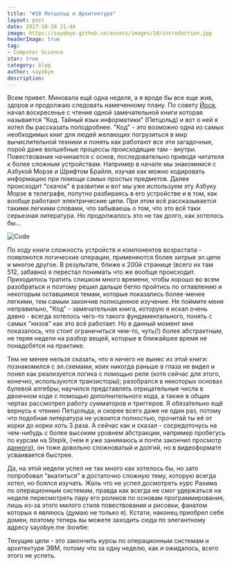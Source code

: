 ```yaml
---
title: "#10 Петцольд и Архитектура"
layout: post
date: 2017-10-28 21:44
image: https://sayobye.github.io/assets/images/10/introduction.jpg
headerImage: true
tag:
- Computer Science
star: true
category: blog
author: sayobye
description: 
---
```


Всем привет. Миновала ещё одна неделя, а я вроде бы все еще жив, здоров и продолжаю следовать намеченному плану. По совету [Йоси](https://joisadler.me), начал воскресенье с чтения одной замечательной книги которая называется "Код. Тайный язык информатики" (Петцольд) и вот о ней я хотел бы рассказать поподробнее. "Код" - это возможно одна из самых необходимых книг для людей желающих погрузиться в мир вычислительной техники и понять как работают все эти загадочные, порой даже волшебные процессы происходящие там - внутри. Повествование начинается с основ, последовательно приводя читателя к более сложным устройствам. Например в начале мы знакомимся с Азбукой Морзе и Шрифтом Брайля, изучая как можно кодировать информацию при помощи самых простых предметов. Далее происходит "скачок" в развитии и вот мы уже используем эту Азбуку Морзе в телеграфе, попутно разбираясь в его устройстве и в том, как вообще работают электрические цепи. При этом всё рассказывается такими легкими словами, что забываешь о том, что это всё таки серьезная литература. Но продолжалось это не так долго, как хотелось бы...

![Code](https://sayobye.github.io/assets/images/10/code.jpeg)

По ходу книги сложность устройств и компонентов возрастала - появляются логические операции, применяются более хитрые эл.цепи и многое другое. В результате, ближе к 200й странице (всего их там 512, забавно) я перестал понимать что же вообще происходит. Приходилось тратить слишком много времени, чтобы хорошо во всем разобраться и поэтому решил дальше бегло пройтись по оглавлению и некоторым оставшимся темам, которые показались более-менее легкими, тем самым закончив полноценное изучение. Не поймите меня неправильно, "Код" - замечательная книга, которую я искал очень давно - всегда хотелось чего-то такого фундаментального, понять с самых "низов" как это всё работает. Но в данный момент мне показалось, что стоит ограничиться чем-то, чуть(!) более абстрактным, не теряя недели на разбор вещей, которые в ближайшее время не понадобятся на практике. 

Тем не менее нельзя сказать, что я ничего не вынес из этой книги: познакомился с эл.схемами, коих никогда раньше в глаза не видел и понял как реализуется логика с помощью реле (хотя сейчас для этого, конечно, используются транзисторы); разобрался в некоторых основах булевой алгебры; научился представлять отрицательные числа в двоичном коде с помощью дополнительного кода, а также в общих чертах рассмотрел работу сумматоров и триггеров. Я обязательно ещё вернусь к чтению Петцольда, и скорее всего даже не один раз, потому что подобная литература не усвоится полностью, прочитай ты её от корки до корки хоть 3 раза. А сейчас как и сказал - сосредоточусь на чем-нибудь с более высоким уровнем абстракции, например пробегусь по курсам на Stepik, (чем я уже занимаюсь и почти закончил просмотр [данного](https://stepik.org/course/253/)), он тоже довольно сложноватый и долгий, но в видеоформате усваивается быстрее.

Да, на этой недели успел не так много как хотелось бы, но зато попробовал "вкатиться" в достаточно сложную тему, которую всегда хотел, но боялся изучать. Жаль что не успел досмотреть курс Рахима по операционным системам, правда как всегда не смог удержаться на неделе пересмотреть пару его роликов по основам программирования, лишь из-за этого милого стиля повествования и рисовки, фанатом которых я являюсь (думаю не только я). Кстати, наконец приобрел себе домен, поэтому теперь вы можете заходить сюда по элегантному адресу sayobye.me :bowtie:

Текущие цели - это закончить курсы по операционным системам и архитектуре ЭВМ, потому что за одну неделю, как и ожидалось, всего этого не успеть. 
